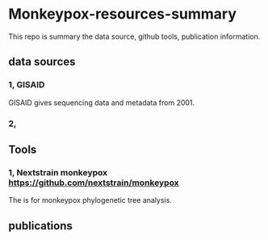 # Monkeypox-resources-summary
This repo is summary the data source, github tools, publication information. 

## data sources
### 1, GISAID
GISAID gives sequencing data and metadata from 2001. 

### 2, 


## Tools
### 1, Nextstrain monkeypox https://github.com/nextstrain/monkeypox 
The is for monkeypox phylogenetic tree  analysis. 


## publications


